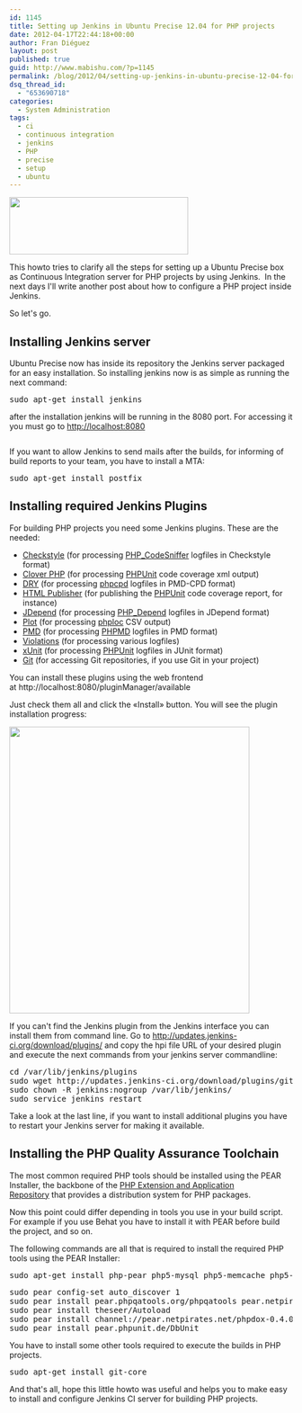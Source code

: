 ```yaml
---
id: 1145
title: Setting up Jenkins in Ubuntu Precise 12.04 for PHP projects
date: 2012-04-17T22:44:18+00:00
author: Fran Diéguez
layout: post
published: true
guid: http://www.mabishu.com/?p=1145
permalink: /blog/2012/04/setting-up-jenkins-in-ubuntu-precise-12-04-for-php-projects/
dsq_thread_id:
  - "653690718"
categories:
  - System Administration
tags:
  - ci
  - continuous integration
  - jenkins
  - PHP
  - precise
  - setup
  - ubuntu
---
```

<img class="alignright  wp-image-1155" title="jenkins_logo" alt="" src="/assets/2012/04/jenkins_logo.png" width="318" height="102" />

This howto tries to clarify all the steps for setting up a Ubuntu Precise box as Continuous Integration server for PHP projects by using Jenkins.  In the next days I'll write another post about how to configure a PHP project inside Jenkins.

So let's go.<!--more-->
<h2>Installing Jenkins server</h2>
Ubuntu Precise now has inside its repository the Jenkins server packaged for an easy installation. So installing jenkins now is as simple as running the next command:
<div>
<div>
<pre>sudo apt-get install jenkins</pre>
</div>
</div>
<!--more-->after the installation jenkins will be running in the 8080 port. For accessing it you must go to <a href="http://localhost:8080">http://localhost:8080</a>
<p style="text-align: center;"><a href="/assets/2012/04/1-jenkins-ready.png"><img class=" wp-image-1147 aligncenter" style="max-width: 100%;" title="1-jenkins-ready" alt="" src="/assets/2012/04/1-jenkins-ready.png" /></a></p>
If you want to allow Jenkins to send mails after the builds, for informing of build reports to your team, you have to install a MTA:
<pre>sudo apt-get install postfix</pre>
<h2>Installing required Jenkins Plugins</h2>
For building PHP projects you need some Jenkins plugins. These are the needed:
<ul>
	<li><a href="http://wiki.jenkins-ci.org/display/JENKINS/Checkstyle+Plugin">Checkstyle</a> (for processing <a href="http://pear.php.net/PHP_CodeSniffer">PHP_CodeSniffer</a> logfiles in Checkstyle format)</li>
	<li><a href="http://wiki.jenkins-ci.org/display/JENKINS/Clover+PHP+Plugin">Clover PHP</a> (for processing <a href="http://www.phpunit.de/">PHPUnit</a> code coverage xml output)</li>
	<li><a href="http://wiki.jenkins-ci.org/display/JENKINS/DRY+Plugin">DRY</a> (for processing <a href="https://github.com/sebastianbergmann/phpcpd">phpcpd</a> logfiles in PMD-CPD format)</li>
	<li><a href="http://wiki.jenkins-ci.org/display/JENKINS/HTML+Publisher+Plugin">HTML Publisher</a> (for publishing the <a href="http://www.phpunit.de/">PHPUnit</a> code coverage report, for instance)</li>
	<li><a href="http://wiki.jenkins-ci.org/display/JENKINS/JDepend+Plugin">JDepend</a> (for processing <a href="http://pdepend.org/">PHP_Depend</a> logfiles in JDepend format)</li>
	<li><a href="http://wiki.jenkins-ci.org/display/JENKINS/Plot+Plugin">Plot</a> (for processing <a href="https://github.com/sebastianbergmann/phploc">phploc</a> CSV output)</li>
	<li><a href="http://wiki.jenkins-ci.org/display/JENKINS/PMD+Plugin">PMD</a> (for processing <a href="http://phpmd.org/">PHPMD</a> logfiles in PMD format)</li>
	<li><a href="http://wiki.jenkins-ci.org/display/JENKINS/Violations">Violations</a> (for processing various logfiles)</li>
	<li><a href="http://wiki.jenkins-ci.org/display/JENKINS/xUnit+Plugin">xUnit</a> (for processing <a href="http://www.phpunit.de/">PHPUnit</a> logfiles in JUnit format)</li>
	<li><a href="https://wiki.jenkins-ci.org/display/JENKINS/Git%20Plugin">Git</a> (for accessing Git repositories, if you use Git in your project)</li>
</ul>
You can install these plugins using the web frontend at http://localhost:8080/pluginManager/available

Just check them all and click the «Install» button. You will see the plugin installation progress:

<a href="/assets/2012/04/2-installing-plugins.png"><img class="size-full wp-image-1148 aligncenter" title="2-installing-plugins" alt="" src="/assets/2012/04/2-installing-plugins.png" width="427" height="510" /></a>

If you can't find the Jenkins plugin from the Jenkins interface you can install them from command line. Go to <a href="http://updates.jenkins-ci.org/download/plugins/">http://updates.jenkins-ci.org/download/plugins/</a> and copy the hpi file URL of your desired plugin and execute the next commands from your jenkins server commandline:
<pre>cd /var/lib/jenkins/plugins
sudo wget http://updates.jenkins-ci.org/download/plugins/git/1.1.17/git.hpi
sudo chown -R jenkins:nogroup /var/lib/jenkins/
sudo service jenkins restart</pre>
Take a look at the last line, if you want to install additional plugins you have to restart your Jenkins server for making it available.
<h2>Installing the PHP Quality Assurance Toolchain</h2>
The most common required PHP tools should be installed using the PEAR Installer, the backbone of the <a href="http://pear.php.net/">PHP Extension and Application Repository</a> that provides a distribution system for PHP packages.

Now this point could differ depending in tools you use in your build script. For example if you use Behat you have to install it with PEAR before build the project, and so on.

The following commands are all that is required to install the required PHP tools using the PEAR Installer:
<pre>sudo apt-get install php-pear php5-mysql php5-memcache php5-imagick php5-curl php-apc php5-sqlite php5-xsl php5-xdebug</pre>
<pre>sudo pear config-set auto_discover 1
sudo pear install pear.phpqatools.org/phpqatools pear.netpirates.net/phpDox
sudo pear install theseer/Autoload
sudo pear install channel://pear.netpirates.net/phpdox-0.4.0
sudo pear install pear.phpunit.de/DbUnit</pre>
You have to install some other tools required to execute the builds in PHP projects.
<pre>sudo apt-get install git-core</pre>
And that's all, hope this little howto was useful and helps you to make easy to install and configure Jenkins CI server for building PHP projects.
